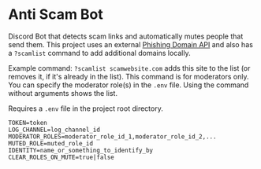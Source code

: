 # Anti Scam Bot

Discord Bot that detects scam links and automatically mutes people that send them.
This project uses an external [Phishing Domain API](https://phish.sinking.yachts/docs) and also has a ``?scamlist`` command to add additional domains locally.

Example command: ``?scamlist scamwebsite.com`` adds this site to the list (or removes it, if it's already in the list).
This command is for moderators only. You can specify the moderator role(s) in the ``.env`` file.
Using the command without arguments shows the list.

Requires a ``.env`` file in the project root directory.

```
TOKEN=token
LOG_CHANNEL=log_channel_id
MODERATOR_ROLES=moderator_role_id_1,moderator_role_id_2,...
MUTED_ROLE=muted_role_id
IDENTITY=name_or_something_to_identify_by
CLEAR_ROLES_ON_MUTE=true|false
```
